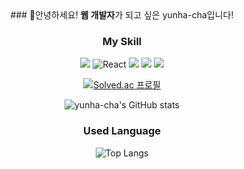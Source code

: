 <div align=center>
### 🌸안녕하세요!
<b>웹 개발자</b>가 되고 싶은 yunha-cha입니다!

### My Skill
<img src="https://img.shields.io/badge/JavaScript-F7DF1E?style=flat-square&logo=JavaScript&logoColor=white"/> <img alt="React" src="https://img.shields.io/badge/-React-45b8d8?style=flat-square&logo=react&logoColor=white" /> <img src="https://img.shields.io/badge/Flask-000000?style=flat-square&logo=Flask&logoColor=white"/> <img src="https://img.shields.io/badge/Firebase-FFCA28?style=flat-square&logo=Firebase&logoColor=white"/> <img src="https://img.shields.io/badge/MySQL-4479A1?style=flat-square&logo=MySQL&logoColor=white"/>


  
<a> [![Solved.ac
프로필](http://mazassumnida.wtf/api/v2/generate_badge?boj=helena0228)](https://solved.ac/helena0228) </a>

<a> ![yunha-cha's GitHub stats](https://github-readme-stats.vercel.app/api?username=yunha-cha&show_icons=true&theme=cobalt) </a>




### Used Language
![Top Langs](https://github-readme-stats.vercel.app/api/top-langs/?username=yunha-cha&hide=TeX&layout=compact)



### 


</div>
